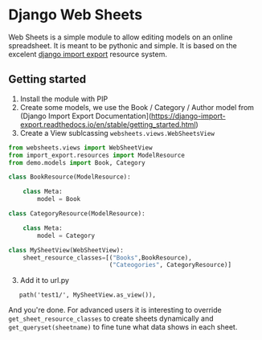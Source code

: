 # Django Web Sheets

Web Sheets is a simple module to allow editing models on an online spreadsheet. 
It is meant to be pythonic and simple. It is based on the excelent 
[django import export](https://github.com/django-import-export/django-import-export)
resource system.

## Getting started

1. Install the module with PIP
2. Create some models, we use the Book / Category / Author model 
   from (Django Import Export Documentation](https://django-import-export.readthedocs.io/en/stable/getting_started.html)
3. Create a View sublcassing `websheets.views.WebSheetsView`

```python
from websheets.views import WebSheetView
from import_export.resources import ModelResource
from demo.models import Book, Category

class BookResource(ModelResource):

    class Meta:
        model = Book

class CategoryResource(ModelResource):

    class Meta:
        model = Category

class MySheetView(WebSheetView):
    sheet_resource_classes=[("Books",BookResource),
                            ("Cateogories", CategoryResource)]
```

3. Add it to url.py 
```
   path('test1/', MySheetView.as_view()),
``` 

And you're done. For advanced users it is interesting to override `get_sheet_resource_classes`
to create sheets dynamically and `get_queryset(sheetname)` to fine tune what
data shows in each sheet.

